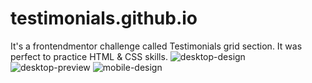 # testimonials.github.io

It's a frontendmentor challenge called Testimonials grid section. It was perfect to practice HTML &amp; CSS skills.
![desktop-design](https://github.com/Raz1945/testimonials.github.io/assets/109112528/4d65b786-7399-431b-930c-78d91337cd4a)
![desktop-preview](https://github.com/Raz1945/testimonials.github.io/assets/109112528/8a45055f-ba0d-4674-8ecb-720dff2327b5)
![mobile-design](https://github.com/Raz1945/testimonials.github.io/assets/109112528/8354559b-e9e1-4141-9dab-b7be9af1f033)
